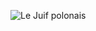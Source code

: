 ![Le Juif polonais](https://upload.wikimedia.org/wikipedia/commons/thumb/1/12/Marguerite_Durand_1910_-_Restoration.jpg/300px-Marguerite_Durand_1910_-_Restoration.jpg)